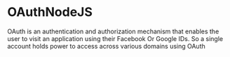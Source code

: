 # OAuthNodeJS
OAuth is an authentication and authorization mechanism that enables the user to  visit an application using their Facebook Or Google IDs. So a single account holds power to access across various domains using OAuth
